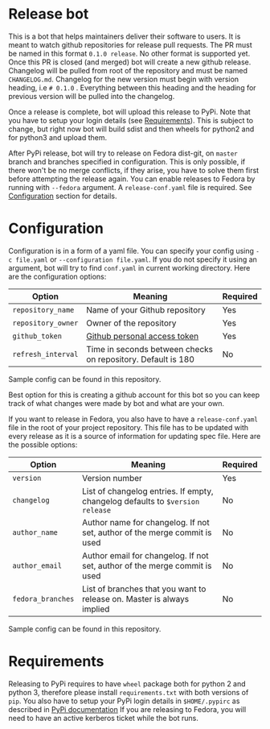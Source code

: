 Release bot
============
This is a bot that helps maintainers deliver their software to users. It is meant to watch github repositories for 
release pull requests. The PR must be named in this format `0.1.0 release`. No other format is supported yet. Once 
this PR is closed (and merged) bot will create a new github release. Changelog will be pulled from root of the 
repository and must be named `CHANGELOG.md`. Changelog for the new version must begin with version heading, i.e `# 0.1.0`
. Everything between this heading and the heading for previous version will be pulled into the changelog. 

Once a release is complete, bot will upload this release to PyPi. Note that you have to setup your login details (see [Requirements](#requirements)). This is subject 
to change, but right now bot will build sdist and then wheels for python2 and for python3 and upload them.

After PyPi release, bot will try to release on Fedora dist-git, on `master` branch and branches specified in configuration. 
This is only possible, if there won't be no merge conflicts, if they arise, you have to solve them first  before attempting the release again.
You can enable releases to Fedora by running with `--fedora` argument. 
A `release-conf.yaml` file is required. See [Configuration](#configuration) section for details.

# Configuration
Configuration is in a form of a yaml file. You can specify your config using `-c file.yaml` or `--configuration file.yaml`. If you do not specify it using an argument, bot will try to find `conf.yaml` in current working directory.
Here are the configuration options:

| Option        | Meaning       | Required      |
|------------- |-------------|-------------| 
| `repository_name`     | Name of your Github repository  | Yes |
| `repository_owner`    | Owner of the repository    	  | Yes |
| `github_token`		| [Github personal access token](https://help.github.com/articles/creating-a-personal-access-token-for-the-command-line/)   | Yes |
| `refresh_interval`	| Time in seconds between checks on repository. Default is 180 | No |

Sample config can be found in this repository.

Best option for this is creating a github account for this bot so you can keep track of what changes were made by bot and what are your own.

If you want to release in Fedora, you also have to have a `release-conf.yaml` file in the root of your project repository. 
This file has to be updated with every release as it is a source of information for updating spec file.
Here are the possible options:

| Option        | Meaning       | Required      |
|---------------|---------------|---------------| 
| `version`     | Version number | Yes |
| `changelog`   | List of changelog entries. If empty, changelog defaults to `$version release` | No |
| `author_name`	| Author name for changelog. If not set, author of the merge commit is used	    | No |
| `author_email`| Author email for changelog. If not set, author of the merge commit is used	| No |
| `fedora_branches`     | List of branches that you want to release on. Master is always implied | No |  

Sample config can be found in this repository.

# Requirements
Releasing to PyPi requires to have `wheel` package both for python 2 and python 3, therefore please install `requirements.txt` with both versions of `pip`.
You also have to setup your PyPi login details in `$HOME/.pypirc` as described in [PyPi documentation](https://packaging.python.org/tutorials/distributing-packages/#create-an-account)
If you are releasing to Fedora, you will need to have an active kerberos ticket while the bot runs.
